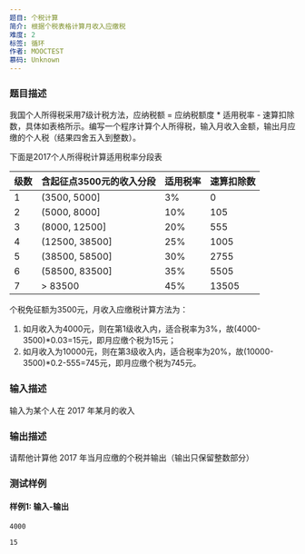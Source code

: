 ```yaml
---
题目: 个税计算
简介: 根据个税表格计算月收入应缴税
难度: 2
标签: 循环
作者: MOOCTEST
慕码: Unknown
---
```


### 题目描述

我国个人所得税采用7级计税方法，应纳税额 = 应纳税额度 * 适用税率 - 速算扣除数，具体如表格所示。编写一个程序计算个人所得税，输入月收入金额，输出月应缴的个人税（结果四舍五入到整数）。

下面是2017个人所得税计算适用税率分段表

| 级数 | 含起征点3500元的收入分段 | 适用税率 | 速算扣除数 |
| ---- | ------------------------ | -------- | ---------- |
| 1    | (3500, 5000]             | 3%       | 0          |
| 2    | (5000, 8000]             | 10%      | 105        |
| 3    | (8000, 12500]            | 20%      | 555        |
| 4    | (12500, 38500]           | 25%      | 1005       |
| 5    | (38500, 58500]           | 30%      | 2755       |
| 6    | (58500, 83500]           | 35%      | 5505       |
| 7    | \> 83500                 | 45%      | 13505      |

个税免征额为3500元，月收入应缴税计算方法为：

1. 如月收入为4000元，则在第1级收入内，适合税率为3%，故(4000-3500)*0.03=15元，即月应缴个税为15元；
2. 如月收入为10000元，则在第3级收入内，适合税率为20%，故(10000-3500)*0.2-555=745元，即月应缴个税为745元。


### 输入描述

输入为某个人在 2017 年某月的收入

### 输出描述

请帮他计算他 2017 年当月应缴的个税并输出（输出只保留整数部分）

### 测试样例

#### 样例1: 输入-输出

```
4000
```

```
15
```

